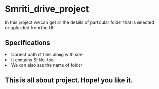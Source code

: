 # Smriti_drive_project

In this project we can get all the details of particular folder that is selected or uploaded from the UI.

## Specifications 

<li>Correct path of files along with size</li>
<li>It contains Sr No. too</li>
<li>We can also see the name of folder</li>

## This is all about project. Hope! you like it. 
